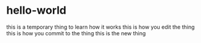 # hello-world
this is a temporary thing to learn how it works
this is how you edit the thing
this is how you commit to the thing
this is the new thing
